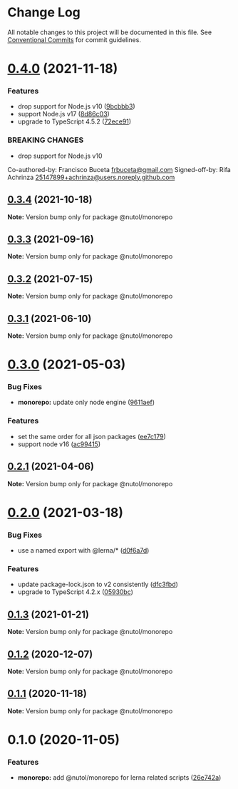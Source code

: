 # Change Log

All notable changes to this project will be documented in this file.
See [Conventional Commits](https://conventionalcommits.org) for commit guidelines.

# [0.4.0](https://github.com/loopbackio/loopback-next/compare/@nutol/monorepo@0.3.4...@nutol/monorepo@0.4.0) (2021-11-18)


### Features

* drop support for Node.js v10 ([9bcbbb3](https://github.com/loopbackio/loopback-next/commit/9bcbbb358ec3eabc3033d4e7e1c22b524a7069b3))
* support Node.js v17 ([8d86c03](https://github.com/loopbackio/loopback-next/commit/8d86c03cb7047e2b1f18d05870628ef5783e71b2))
* upgrade to TypeScript 4.5.2 ([72ece91](https://github.com/loopbackio/loopback-next/commit/72ece91289ecfdfd8747bb9888ad75db73e8ff4b))


### BREAKING CHANGES

* drop support for Node.js v10

Co-authored-by: Francisco Buceta <frbuceta@gmail.com>
Signed-off-by: Rifa Achrinza <25147899+achrinza@users.noreply.github.com>





## [0.3.4](https://github.com/loopbackio/loopback-next/compare/@nutol/monorepo@0.3.3...@nutol/monorepo@0.3.4) (2021-10-18)

**Note:** Version bump only for package @nutol/monorepo





## [0.3.3](https://github.com/loopbackio/loopback-next/compare/@nutol/monorepo@0.3.2...@nutol/monorepo@0.3.3) (2021-09-16)

**Note:** Version bump only for package @nutol/monorepo





## [0.3.2](https://github.com/loopbackio/loopback-next/compare/@nutol/monorepo@0.3.1...@nutol/monorepo@0.3.2) (2021-07-15)

**Note:** Version bump only for package @nutol/monorepo





## [0.3.1](https://github.com/loopbackio/loopback-next/compare/@nutol/monorepo@0.3.0...@nutol/monorepo@0.3.1) (2021-06-10)

**Note:** Version bump only for package @nutol/monorepo





# [0.3.0](https://github.com/loopbackio/loopback-next/compare/@nutol/monorepo@0.2.1...@nutol/monorepo@0.3.0) (2021-05-03)


### Bug Fixes

* **monorepo:** update only node engine ([9611aef](https://github.com/loopbackio/loopback-next/commit/9611aefcee438647ab089a5dc0ab924659e450e1))


### Features

* set the same order for all json packages ([ee7c179](https://github.com/loopbackio/loopback-next/commit/ee7c179a0e99d862f8596c897523a8e1bf2e8888))
* support node v16 ([ac99415](https://github.com/loopbackio/loopback-next/commit/ac994154543bde22b4482ba98813351656db1b55))





## [0.2.1](https://github.com/loopbackio/loopback-next/compare/@nutol/monorepo@0.2.0...@nutol/monorepo@0.2.1) (2021-04-06)

**Note:** Version bump only for package @nutol/monorepo





# [0.2.0](https://github.com/loopbackio/loopback-next/compare/@nutol/monorepo@0.1.3...@nutol/monorepo@0.2.0) (2021-03-18)


### Bug Fixes

* use a named export with @lerna/* ([d0f6a7d](https://github.com/loopbackio/loopback-next/commit/d0f6a7dac49a32d27ba3971ccb893da5396b36ee))


### Features

* update package-lock.json to v2 consistently ([dfc3fbd](https://github.com/loopbackio/loopback-next/commit/dfc3fbdae0c9ca9f34c64154a471bef22d5ac6b7))
* upgrade to TypeScript 4.2.x ([05930bc](https://github.com/loopbackio/loopback-next/commit/05930bc0cece3909dd66f75ad91eeaa2d365a480))





## [0.1.3](https://github.com/loopbackio/loopback-next/compare/@nutol/monorepo@0.1.2...@nutol/monorepo@0.1.3) (2021-01-21)

**Note:** Version bump only for package @nutol/monorepo





## [0.1.2](https://github.com/loopbackio/loopback-next/compare/@nutol/monorepo@0.1.1...@nutol/monorepo@0.1.2) (2020-12-07)

**Note:** Version bump only for package @nutol/monorepo





## [0.1.1](https://github.com/loopbackio/loopback-next/compare/@nutol/monorepo@0.1.0...@nutol/monorepo@0.1.1) (2020-11-18)

**Note:** Version bump only for package @nutol/monorepo





# 0.1.0 (2020-11-05)


### Features

* **monorepo:** add @nutol/monorepo for lerna related scripts ([26e742a](https://github.com/loopbackio/loopback-next/commit/26e742aa5899f4c278b014a27357f3106a232d14))
